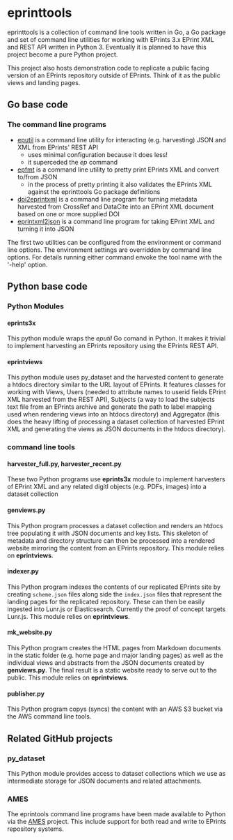 
# eprinttools

eprinttools is a collection of command line tools written in Go,
a Go package and set of command line utilities for working 
with EPrints 3.x EPrint XML and REST API written in Python 3. 
Eventually it is planned to have this project become a pure Python
project.

This project also hosts demonstration code to replicate a public
facing version of an EPrints repository outside of EPrints. Think
of it as the public views and landing pages.

## Go base code

### The command line programs

+ [eputil](docs/eputil.html) is a command line utility for interacting (e.g. harvesting) JSON and XML from EPrints' REST API
    + uses minimal configuration because it does less!
    + it superceded the _ep_ command
+ [epfmt](docs/epfmt.html) is a command line utility to pretty print EPrints XML and convert to/from JSON
    + in the process of pretty printing it also validates the EPrints XML against the eprinttools Go package definitions
+ [doi2eprintxml](docs/doi2eprintxml.html) is a command line program for turning metadata harvested from CrossRef and DataCite into an EPrint XML document based on one or more supplied DOI
+ [eprintxml2json](docs/eprintxml2json.html) is a command line program for taking EPrint XML and turning it into JSON 

The first two utilities can be configured from the environment or 
command line options. The environment settings are overridden by command 
line options. For details running either command envoke the
tool name with the '-help' option. 

## Python base code

### Python Modules

#### eprints3x

This python module wraps the _eputil_ Go comand in Python. It makes it 
trivial to implement harvesting an EPrints repository using the EPrints
REST API.

#### eprintviews

This python module uses py_dataset and the harvested content to generate
a htdocs directory similar to the URL layout of EPrints. It features
classes for working with Views, Users (needed to attribute names to userid
fields EPrint XML harvested from the REST API), Subjects (a way to load
the subjects text file from an EPrints archive and generate the path
to label mapping used when rendering views into an htdocs directory)
and Aggregator (this does the heavy lifting of processing a dataset
collection of harvested EPrint XML and generating the views as JSON
documents in the htdocs directory).

### command line tools

#### harvester_full.py, harvester_recent.py

These two Python programs use **eprints3x** module to implement
harvesters of EPrint XML and any related digitl objects (e.g. PDFs, images)
into a dataset collection

#### genviews.py

This Python program processes a dataset collection and renders an
htdocs tree populating it with JSON documents and key lists. This
skeleton of metadata and directory structure can then be processed
into a rendered website mirroring the content from an EPrints repository.
This module relies on **eprintviews**.

#### indexer.py

This Python program indexes the contents of our replicated 
EPrints site by creating `scheme.json` files along side the `index.json`
files that represent the landing pages for the replicated repository.
These can then be easily ingested into Lunr.js or Elasticsearch. Currently
the proof of concept targets Lunr.js.
This module relies on **eprintviews**.

#### mk_website.py

This Python program creates the HTML pages from Markdown documents
in the static folder (e.g. home page and major landing pages) as
well as the individual views and abstracts from the JSON documents
created by **genviews.py**. The final result is a static website ready 
to serve out to the public. This module relies on **eprintviews**.

#### publisher.py

This Python program copys (syncs) the content with an AWS S3 bucket
via the AWS command line tools.

## Related GitHub projects

### py_dataset

This Python module provides access to dataset collections which we
use as intermediate storage for JSON documents and related attachments.

### AMES

The eprintools command line programs have been made available to Python
via the [AMES](https://github.com/caltechlibrary/ames) project. This include support for both read and write to EPrints repository systems.


